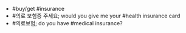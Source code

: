 * #buy/get #insurance
* #의료 보험증 주세요; would you give me your #health insurance card
* #의료보험; do you have #medical insurance?